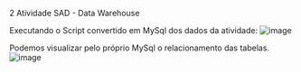 2 Atividade SAD - Data Warehouse

Executando o Script convertido em MySql dos dados da atividade:
![image](https://github.com/SrLazaro/sad_2/assets/78516759/2dfe7c77-0807-4370-9f22-ae98d8aeff6c)

Podemos visualizar pelo próprio MySql o relacionamento das tabelas.
![image](https://github.com/SrLazaro/sad_2/assets/78516759/c1bcb34b-cd38-41cb-8309-51dc63d42f17)


